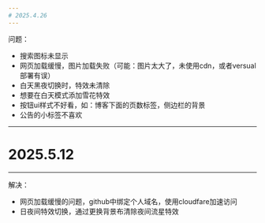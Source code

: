 ```yaml
---
# 2025.4.26
---
```

问题：
- 搜索图标未显示
- 网页加载缓慢，图片加载失败（可能：图片太大了，未使用cdn，或者versual部署有误）
- 白天黑夜切换时，特效未清除
- 想要在白天模式添加雪花特效
- 按钮ui样式不好看，如：博客下面的页数标签，侧边栏的背景
- 公告的小标签不喜欢
---

# 2025.5.12
---
解决：
- 网页加载缓慢的问题，github中绑定个人域名，使用cloudfare加速访问
- 日夜间特效切换，通过更换背景布清除夜间流星特效
